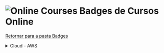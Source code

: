 <!-- # Cursos Online -->
# <img src="https://raw.githubusercontent.com/Tarikul-Islam-Anik/Animated-Fluent-Emojis/master/Emojis/Objects/Laptop.png" alt="Online Courses" width="45px"> Badges de Cursos Online
[Retornar para a pasta Badges](../)

<details><summary>Cloud - AWS</summary>
    <div>
        <img src="./cloud_aws/250417_aws_educate_001.png" alt="aws_educate_001" style="height:180px; width:auto;">
        <img src="./cloud_aws/250505_aws_apn_001.png" alt="aws_apn_001" style="height:180px; width:auto;">
        <img src="./cloud_aws/250529_aws_apn_002.png" alt="aws_apn_002" style="height:180px; width:auto;">
    </div>
</details>